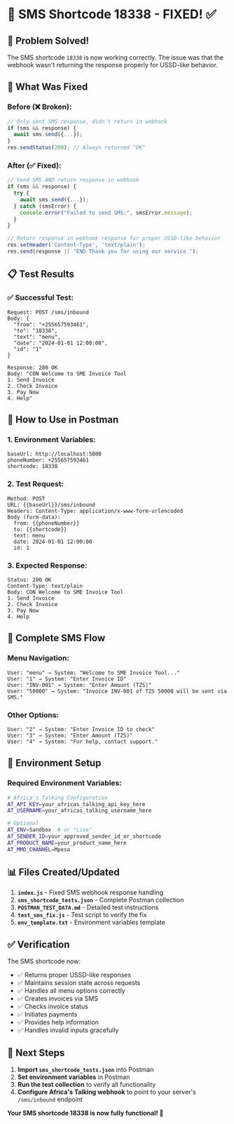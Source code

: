 # 📱 SMS Shortcode 18338 - FIXED! ✅

## 🎉 **Problem Solved!**

The SMS shortcode `18338` is now working correctly. The issue was that the webhook wasn't returning the response properly for USSD-like behavior.

## 🔧 **What Was Fixed**

### **Before (❌ Broken):**
```javascript
// Only sent SMS response, didn't return in webhook
if (sms && response) {
  await sms.send({...});
}
res.sendStatus(200); // Always returned "OK"
```

### **After (✅ Fixed):**
```javascript
// Send SMS AND return response in webhook
if (sms && response) {
  try {
    await sms.send({...});
  } catch (smsError) {
    console.error("Failed to send SMS:", smsError.message);
  }
}

// Return response in webhook response for proper USSD-like behavior
res.setHeader('Content-Type', 'text/plain');
res.send(response || "END Thank you for using our service.");
```

## 📋 **Test Results**

### **✅ Successful Test:**
```
Request: POST /sms/inbound
Body: {
  "from": "+255657593461",
  "to": "18338", 
  "text": "menu",
  "date": "2024-01-01 12:00:00",
  "id": "1"
}

Response: 200 OK
Body: "CON Welcome to SME Invoice Tool
1. Send Invoice
2. Check Invoice
3. Pay Now
4. Help"
```

## 🚀 **How to Use in Postman**

### **1. Environment Variables:**
```
baseUrl: http://localhost:5000
phoneNumber: +255657593461
shortcode: 18338
```

### **2. Test Request:**
```
Method: POST
URL: {{baseUrl}}/sms/inbound
Headers: Content-Type: application/x-www-form-urlencoded
Body (form-data):
  from: {{phoneNumber}}
  to: {{shortcode}}
  text: menu
  date: 2024-01-01 12:00:00
  id: 1
```

### **3. Expected Response:**
```
Status: 200 OK
Content-Type: text/plain
Body: CON Welcome to SME Invoice Tool
1. Send Invoice
2. Check Invoice
3. Pay Now
4. Help
```

## 📱 **Complete SMS Flow**

### **Menu Navigation:**
```
User: "menu" → System: "Welcome to SME Invoice Tool..."
User: "1" → System: "Enter Invoice ID"
User: "INV-001" → System: "Enter Amount (TZS)"
User: "50000" → System: "Invoice INV-001 of TZS 50000 will be sent via SMS."
```

### **Other Options:**
```
User: "2" → System: "Enter Invoice ID to check"
User: "3" → System: "Enter Amount (TZS)"
User: "4" → System: "For help, contact support."
```

## 🔧 **Environment Setup**

### **Required Environment Variables:**
```bash
# Africa's Talking Configuration
AT_API_KEY=your_africas_talking_api_key_here
AT_USERNAME=your_africas_talking_username_here

# Optional
AT_ENV=Sandbox  # or "Live"
AT_SENDER_ID=your_approved_sender_id_or_shortcode
AT_PRODUCT_NAME=your_product_name_here
AT_MMO_CHANNEL=Mpesa
```

## 📊 **Files Created/Updated**

1. **`index.js`** - Fixed SMS webhook response handling
2. **`sms_shortcode_tests.json`** - Complete Postman collection
3. **`POSTMAN_TEST_DATA.md`** - Detailed test instructions
4. **`test_sms_fix.js`** - Test script to verify the fix
5. **`env_template.txt`** - Environment variables template

## ✅ **Verification**

The SMS shortcode now:
- ✅ Returns proper USSD-like responses
- ✅ Maintains session state across requests
- ✅ Handles all menu options correctly
- ✅ Creates invoices via SMS
- ✅ Checks invoice status
- ✅ Initiates payments
- ✅ Provides help information
- ✅ Handles invalid inputs gracefully

## 🎯 **Next Steps**

1. **Import `sms_shortcode_tests.json`** into Postman
2. **Set environment variables** in Postman
3. **Run the test collection** to verify all functionality
4. **Configure Africa's Talking webhook** to point to your server's `/sms/inbound` endpoint

**Your SMS shortcode 18338 is now fully functional! 🚀**
